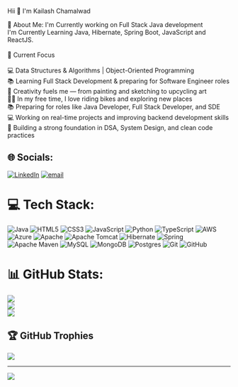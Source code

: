 Hii 👋 I'm Kailash Chamalwad

💫 About Me: I'm Currently working on Full Stack Java development<br>I'm Currently Learning Java, Hibernate, Spring Boot, JavaScript and ReactJS.
<br><br>🚀 Current Focus<br><br>💻 Data Structures & Algorithms | Object-Oriented Programming<br>📚 Learning Full Stack Development & preparing for Software Engineer roles<br>🎨 Creativity fuels me — from painting and sketching to upcycling art<br>🚴‍♂️ In my free time, I love riding bikes and exploring new places<br>📚 Preparing for roles like Java Developer, Full Stack Developer, and SDE<br>💻 Working on real-time projects and improving backend development skills<br>🧠 Building a strong foundation in DSA, System Design, and clean code practices


## 🌐 Socials:
[![LinkedIn](https://img.shields.io/badge/LinkedIn-%230077B5.svg?logo=linkedin&logoColor=white)](https://linkedin.com/in/https://www.linkedin.com/in/kailashchamalwad/) [![email](https://img.shields.io/badge/Email-D14836?logo=gmail&logoColor=white)](mailto:kailaschamalwad123@gmail.com) 

# 💻 Tech Stack:
![Java](https://img.shields.io/badge/java-%23ED8B00.svg?style=for-the-badge&logo=openjdk&logoColor=white) ![HTML5](https://img.shields.io/badge/html5-%23E34F26.svg?style=for-the-badge&logo=html5&logoColor=white) ![CSS3](https://img.shields.io/badge/css3-%231572B6.svg?style=for-the-badge&logo=css3&logoColor=white) ![JavaScript](https://img.shields.io/badge/javascript-%23323330.svg?style=for-the-badge&logo=javascript&logoColor=%23F7DF1E) ![Python](https://img.shields.io/badge/python-3670A0?style=for-the-badge&logo=python&logoColor=ffdd54) ![TypeScript](https://img.shields.io/badge/typescript-%23007ACC.svg?style=for-the-badge&logo=typescript&logoColor=white) ![AWS](https://img.shields.io/badge/AWS-%23FF9900.svg?style=for-the-badge&logo=amazon-aws&logoColor=white) ![Azure](https://img.shields.io/badge/azure-%230072C6.svg?style=for-the-badge&logo=microsoftazure&logoColor=white) ![Apache](https://img.shields.io/badge/apache-%23D42029.svg?style=for-the-badge&logo=apache&logoColor=white) ![Apache Tomcat](https://img.shields.io/badge/apache%20tomcat-%23F8DC75.svg?style=for-the-badge&logo=apache-tomcat&logoColor=black) ![Hibernate](https://img.shields.io/badge/Hibernate-59666C?style=for-the-badge&logo=Hibernate&logoColor=white) ![Spring](https://img.shields.io/badge/spring-%236DB33F.svg?style=for-the-badge&logo=spring&logoColor=white) ![Apache Maven](https://img.shields.io/badge/Apache%20Maven-C71A36?style=for-the-badge&logo=Apache%20Maven&logoColor=white) ![MySQL](https://img.shields.io/badge/mysql-4479A1.svg?style=for-the-badge&logo=mysql&logoColor=white) ![MongoDB](https://img.shields.io/badge/MongoDB-%234ea94b.svg?style=for-the-badge&logo=mongodb&logoColor=white) ![Postgres](https://img.shields.io/badge/postgres-%23316192.svg?style=for-the-badge&logo=postgresql&logoColor=white) ![Git](https://img.shields.io/badge/git-%23F05033.svg?style=for-the-badge&logo=git&logoColor=white) ![GitHub](https://img.shields.io/badge/github-%23121011.svg?style=for-the-badge&logo=github&logoColor=white)
# 📊 GitHub Stats:
![](https://github-readme-stats.vercel.app/api?username=kailashchamalwad&theme=dark&hide_border=false&include_all_commits=true&count_private=false)<br/>
![](https://nirzak-streak-stats.vercel.app/?user=kailashchamalwad&theme=dark&hide_border=false)<br/>
![](https://github-readme-stats.vercel.app/api/top-langs/?username=kailashchamalwad&theme=dark&hide_border=false&include_all_commits=true&count_private=false&layout=compact)

## 🏆 GitHub Trophies
![](https://github-profile-trophy.vercel.app/?username=kailashchamalwad&theme=radical&no-frame=false&no-bg=false&margin-w=4)

---
[![](https://visitcount.itsvg.in/api?id=kailashchamalwad&icon=0&color=0)](https://visitcount.itsvg.in)

<!-- Proudly created with GPRM ( https://gprm.itsvg.in ) -->
